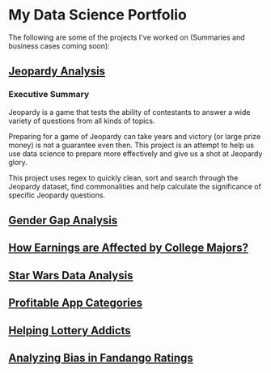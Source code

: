 # My Data Science Portfolio

The following are some of the projects I've worked on (Summaries and business cases coming soon):

## [Jeopardy Analysis](https://github.com/Ifeadewumi/JeopardyAnalysis)


### Executive Summary
Jeopardy is a game that tests the ability of contestants to answer a wide variety of questions from all kinds of topics.

Preparing for a game of Jeopardy can take years and victory (or large prize money) is not a guarantee even then. This project is an attempt to help us use data science to prepare more effectively and give us a shot at Jeopardy glory.

This project uses regex to quickly clean, sort and search through the Jeopardy dataset, find commonalities and help calculate the significance of specific Jeopardy questions.


## [Gender Gap Analysis](https://github.com/Ifeadewumi/GenderGap)


## [How Earnings are Affected by College Majors?](https://github.com/Ifeadewumi/EarningsbyMajors)


## [Star Wars Data Analysis](https://github.com/Ifeadewumi/StarWars)


## [Profitable App Categories](https://github.com/Ifeadewumi/ProfitableApps)


## [Helping Lottery Addicts](https://github.com/Ifeadewumi/LotteryMobileApp)


## [Analyzing Bias in Fandango Ratings](https://github.com/Ifeadewumi/FandangoAnalysis)
